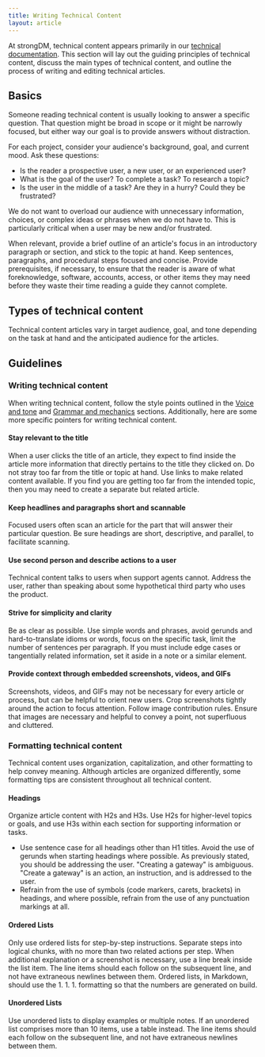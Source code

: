 ```yaml
---
title: Writing Technical Content
layout: article
---
```


At strongDM, technical content appears primarily in our [technical documentation](https://strongdm.com/docs). This section will lay out the guiding principles of technical content, discuss the main types of technical content, and outline the process of writing and editing technical articles.

## Basics

Someone reading technical content is usually looking to answer a specific question. That question might be broad in scope or it might be narrowly focused, but either way our goal is to provide answers without distraction.

For each project, consider your audience's background, goal, and current mood. Ask these questions:

- Is the reader a prospective user, a new user, or an experienced user?
- What is the goal of the user? To complete a task? To research a topic?
- Is the user in the middle of a task? Are they in a hurry? Could they be frustrated?

We do not want to overload our audience with unnecessary information, choices, or complex ideas or phrases when we do not have to. This is particularly critical when a user may be new and/or frustrated. 

When relevant, provide a brief outline of an article's focus in an introductory paragraph or section, and stick to the topic at hand. Keep sentences, paragraphs, and procedural steps focused and concise. Provide prerequisites, if necessary, to ensure that the reader is aware of what foreknowledge, software, accounts, access, or other items they may need before they waste their time reading a guide they cannot complete.

## Types of technical content

Technical content articles vary in target audience, goal, and tone depending on the task at hand and the anticipated audience for the articles.

## Guidelines

### Writing technical content

When writing technical content, follow the style points outlined in the [Voice and tone](/02-voice-and-tone.html.md) and [Grammar and mechanics](/04-grammar-and-mechanics.html.md) sections. Additionally, here are some more specific pointers for writing technical content.

#### Stay relevant to the title

When a user clicks the title of an article, they expect to find inside the article more information that directly pertains to the title they clicked on. Do not stray too far from the title or topic at hand. Use links to make related content available. If you find you are getting too far from the intended topic, then you may need to create a separate but related article.

#### Keep headlines and paragraphs short and scannable

Focused users often scan an article for the part that will answer their particular question. Be sure headings are short, descriptive, and parallel, to facilitate scanning.

#### Use second person and describe actions to a user

Technical content talks to users when support agents cannot. Address the user, rather than speaking about some hypothetical third party who uses the product.

#### Strive for simplicity and clarity

Be as clear as possible. Use simple words and phrases, avoid gerunds and hard-to-translate idioms or words, focus on the specific task, limit the number of sentences per paragraph. If you must include edge cases or tangentially related information, set it aside in a note or a similar element.

#### Provide context through embedded screenshots, videos, and GIFs

Screenshots, videos, and GIFs may not be necessary for every article or process, but can be helpful to orient new users. Crop screenshots tightly around the action to focus attention. Follow image contribution rules. Ensure that images are necessary and helpful to convey a point, not superfluous and cluttered.

### Formatting technical content

Technical content uses organization, capitalization, and other formatting to help convey meaning. Although articles are organized differently, some formatting tips are consistent throughout all technical content.

#### Headings

Organize article content with H2s and H3s. Use H2s for higher-level topics or goals, and use H3s within each section for supporting information or tasks. 

* Use sentence case for all headings other than H1 titles.
Avoid the use of gerunds when starting headings where possible. As previously stated, you should be addressing the user. "Creating a gateway" is ambiguous. "Create a gateway" is an action, an instruction, and is addressed to the user.
* Refrain from the use of symbols (code markers, carets, brackets) in headings, and where possible, refrain from the use of any punctuation markings at all.

#### Ordered Lists

Only use ordered lists for step-by-step instructions. Separate steps into logical chunks, with no more than two related actions per step. When additional explanation or a screenshot is necessary, use a line break inside the list item. The line items should each follow on the subsequent line, and not have extraneous newlines between them. Ordered lists, in Markdown, should use the 1. 1. 1. formatting so that the numbers are generated on build.

#### Unordered Lists

Use unordered lists to display examples or multiple notes. If an unordered list comprises more than 10 items, use a table instead. The line items should each follow on the subsequent line, and not have extraneous newlines between them.
